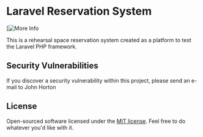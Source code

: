 # Laravel Reservation System

[![More Info](http://johnventions.com)

This is a rehearsal space reservation system created as a platform to test the Laravel PHP framework.

## Security Vulnerabilities

If you discover a security vulnerability within this project, please send an e-mail to John Horton 

## License

Open-sourced software licensed under the [MIT license](http://opensource.org/licenses/MIT). Feel free to do whatever you'd like with it.
